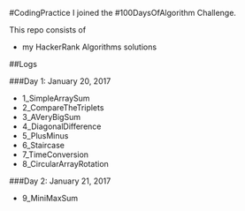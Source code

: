 #CodingPractice
I joined the #100DaysOfAlgorithm Challenge.

This repo consists of
* my HackerRank Algorithms solutions

##Logs

###Day 1: January 20, 2017

* 1_SimpleArraySum
* 2_CompareTheTriplets
* 3_AVeryBigSum
* 4_DiagonalDifference
* 5_PlusMinus
* 6_Staircase
* 7_TimeConversion
* 8_CircularArrayRotation

###Day 2: January 21, 2017

* 9_MiniMaxSum
